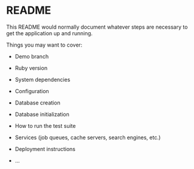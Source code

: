 # README

This README would normally document whatever steps are necessary to get the
application up and running.

Things you may want to cover:

* Demo branch

* Ruby version

* System dependencies

* Configuration

* Database creation

* Database initialization

* How to run the test suite

* Services (job queues, cache servers, search engines, etc.)

* Deployment instructions

* ...
